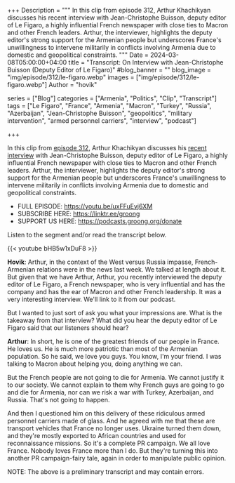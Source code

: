 +++
Description = """
In this clip from episode 312, Arthur Khachikyan discusses his recent interview with Jean-Christophe Buisson, deputy editor of Le Figaro, a highly influential French newspaper with close ties to Macron and other French leaders. Arthur, the interviewer, highlights the deputy editor's strong support for the Armenian people but underscores France's unwillingness to intervene militarily in conflicts involving Armenia due to domestic and geopolitical constraints. 
"""
Date = 2024-03-08T05:00:00+04:00
title = "Transcript: On Interview with Jean-Christophe Buisson (Deputy Editor of Le Figaro)"
#blog_banner = ""
blog_image = "img/episode/312/le-figaro.webp"
images = ["img/episode/312/le-figaro.webp"]
Author = "hovik"

series = ["Blog"]
categories = ["Armenia", "Politics", "Clip", "Transcript"]
tags = ["Le Figaro", "France", "Armenia", "Macron", "Turkey", "Russia", "Azerbaijan", "Jean-Christophe Buisson", "geopolitics", "military intervention", "armed personnel carriers", "interview", "podcast"]

+++

In this clip from [episode 312](https://podcasts.groong.org/312), Arthur Khachikyan discusses his [recent interview](https://youtu.be/U8bIk9f-1Qw) with Jean-Christophe Buisson, deputy editor of Le Figaro, a highly influential French newspaper with close ties to Macron and other French leaders. Arthur, the interviewer, highlights the deputy editor's strong support for the Armenian people but underscores France's unwillingness to intervene militarily in conflicts involving Armenia due to domestic and geopolitical constraints. 

  * FULL EPISODE: https://youtu.be/uxFFuEvj6XM
  * SUBSCRIBE HERE: https://linktr.ee/groong
  * SUPPORT US HERE: https://podcasts.groong.org/donate

Listen to the segment and/or read the transcript below.

{{< youtube bHB5w1xDuF8 >}}

**Hovik**: Arthur, in the context of the West versus Russia impasse,
French-Armenian relations were in the news last week. We talked at
length about it. But given that we have Arthur, Arthur, you recently
interviewed the deputy editor of Le Figaro, a French newspaper, who
is very influential and has the company and has the ear of Macron
and other French leadership. It was a very interesting interview.
We'll link to it from our podcast.

But I wanted to just sort of ask you what your impressions are.
What is the takeaway from that interview? What did you hear the
deputy editor of Le Figaro said that our listeners should hear?

**Arthur**: In short, he is one of the greatest friends of our people
in France. He loves us. He is much more patriotic than most of the
Armenian population. So he said, we love you guys. You know, I'm
your friend. I was talking to Macron about helping you, doing
anything we can.

But the French people are not going to die for Armenia. We cannot
justify it to our society.  We cannot explain to them why French
guys are going to go and die for Armenia, nor can we risk a war
with Turkey, Azerbaijan, and Russia. That's not going to happen.

And then I questioned him on this delivery of these ridiculous armed
personnel carriers made of glass. And he agreed with me that these
are transport vehicles that France no longer uses. Ukraine turned
them down, and they're mostly exported to African countries and
used for reconnaissance missions.  So it's a complete PR campaign.
We all love France. Nobody loves France more than I do. But they're
turning this into another PR campaign-fairy tale, again in order
to manipulate public opinion.

NOTE: The above is a preliminary transcript and may contain errors.
